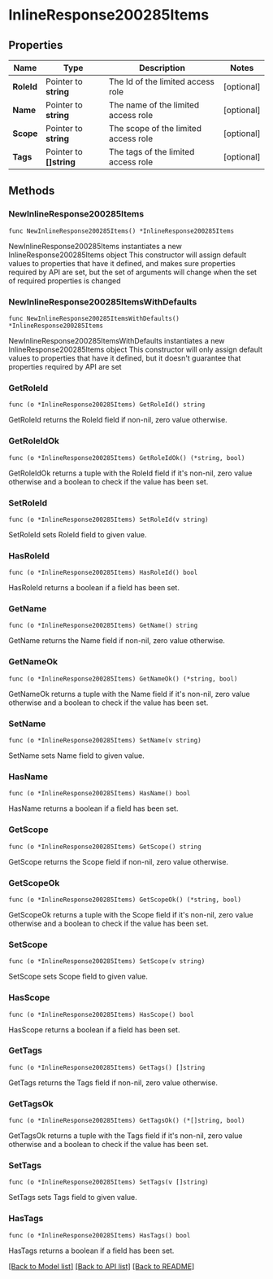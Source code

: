 # InlineResponse200285Items

## Properties

Name | Type | Description | Notes
------------ | ------------- | ------------- | -------------
**RoleId** | Pointer to **string** | The Id of the limited access role | [optional] 
**Name** | Pointer to **string** | The name of the limited access role | [optional] 
**Scope** | Pointer to **string** | The scope of the limited access role | [optional] 
**Tags** | Pointer to **[]string** | The tags of the limited access role | [optional] 

## Methods

### NewInlineResponse200285Items

`func NewInlineResponse200285Items() *InlineResponse200285Items`

NewInlineResponse200285Items instantiates a new InlineResponse200285Items object
This constructor will assign default values to properties that have it defined,
and makes sure properties required by API are set, but the set of arguments
will change when the set of required properties is changed

### NewInlineResponse200285ItemsWithDefaults

`func NewInlineResponse200285ItemsWithDefaults() *InlineResponse200285Items`

NewInlineResponse200285ItemsWithDefaults instantiates a new InlineResponse200285Items object
This constructor will only assign default values to properties that have it defined,
but it doesn't guarantee that properties required by API are set

### GetRoleId

`func (o *InlineResponse200285Items) GetRoleId() string`

GetRoleId returns the RoleId field if non-nil, zero value otherwise.

### GetRoleIdOk

`func (o *InlineResponse200285Items) GetRoleIdOk() (*string, bool)`

GetRoleIdOk returns a tuple with the RoleId field if it's non-nil, zero value otherwise
and a boolean to check if the value has been set.

### SetRoleId

`func (o *InlineResponse200285Items) SetRoleId(v string)`

SetRoleId sets RoleId field to given value.

### HasRoleId

`func (o *InlineResponse200285Items) HasRoleId() bool`

HasRoleId returns a boolean if a field has been set.

### GetName

`func (o *InlineResponse200285Items) GetName() string`

GetName returns the Name field if non-nil, zero value otherwise.

### GetNameOk

`func (o *InlineResponse200285Items) GetNameOk() (*string, bool)`

GetNameOk returns a tuple with the Name field if it's non-nil, zero value otherwise
and a boolean to check if the value has been set.

### SetName

`func (o *InlineResponse200285Items) SetName(v string)`

SetName sets Name field to given value.

### HasName

`func (o *InlineResponse200285Items) HasName() bool`

HasName returns a boolean if a field has been set.

### GetScope

`func (o *InlineResponse200285Items) GetScope() string`

GetScope returns the Scope field if non-nil, zero value otherwise.

### GetScopeOk

`func (o *InlineResponse200285Items) GetScopeOk() (*string, bool)`

GetScopeOk returns a tuple with the Scope field if it's non-nil, zero value otherwise
and a boolean to check if the value has been set.

### SetScope

`func (o *InlineResponse200285Items) SetScope(v string)`

SetScope sets Scope field to given value.

### HasScope

`func (o *InlineResponse200285Items) HasScope() bool`

HasScope returns a boolean if a field has been set.

### GetTags

`func (o *InlineResponse200285Items) GetTags() []string`

GetTags returns the Tags field if non-nil, zero value otherwise.

### GetTagsOk

`func (o *InlineResponse200285Items) GetTagsOk() (*[]string, bool)`

GetTagsOk returns a tuple with the Tags field if it's non-nil, zero value otherwise
and a boolean to check if the value has been set.

### SetTags

`func (o *InlineResponse200285Items) SetTags(v []string)`

SetTags sets Tags field to given value.

### HasTags

`func (o *InlineResponse200285Items) HasTags() bool`

HasTags returns a boolean if a field has been set.


[[Back to Model list]](../README.md#documentation-for-models) [[Back to API list]](../README.md#documentation-for-api-endpoints) [[Back to README]](../README.md)


